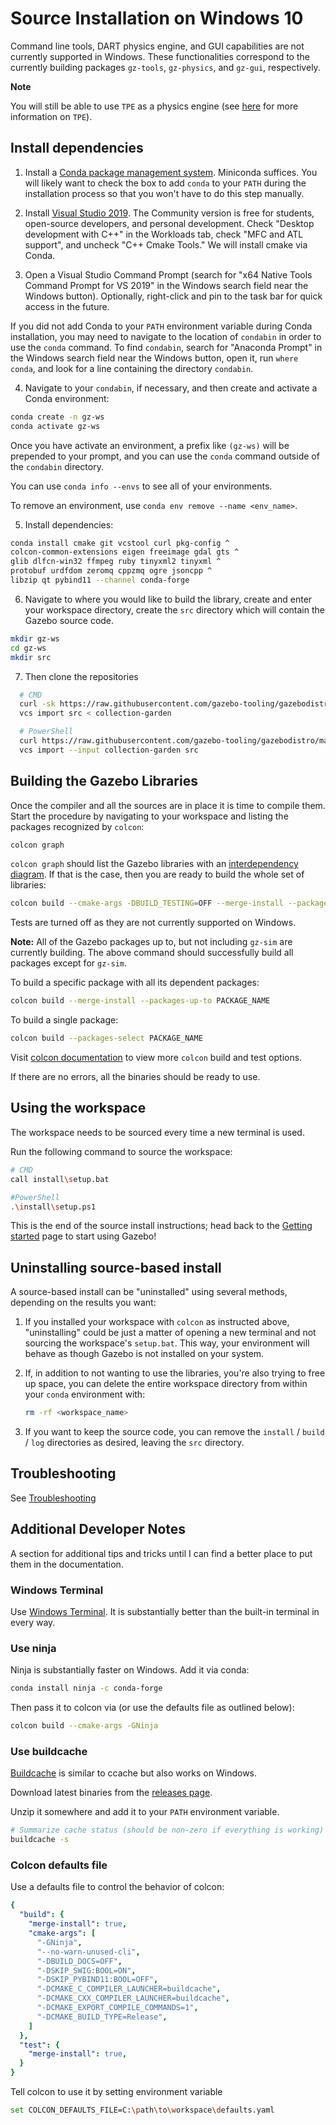 # Source Installation on Windows 10

Command line tools, DART physics engine, and GUI capabilities are
not currently supported in Windows. These functionalities correspond to the currently
building packages `gz-tools`, `gz-physics`, and `gz-gui`, respectively.

**Note**

You will still be able to use `TPE` as a physics engine
(see [here](https://gazebosim.org/api/physics/2.2/physicsplugin.html) for more information on `TPE`).

## Install dependencies

1. Install a [Conda package management system](https://docs.conda.io/projects/conda/en/latest/user-guide/install/download.html).
   Miniconda suffices. You will likely want to check the box to add `conda` to your `PATH`
   during the installation process so that you won't have to do this step manually.

2. Install [Visual Studio 2019](https://visualstudio.microsoft.com/downloads/).
   The Community version is free for students, open-source developers, and personal
   development. Check "Desktop development with C++" in the Workloads tab,
   check "MFC and ATL support", and uncheck "C++ Cmake Tools." We will install
   cmake via Conda.

3. Open a Visual Studio Command Prompt (search for "x64 Native Tools Command Prompt
   for VS 2019" in the Windows search field near the Windows button). Optionally,
   right-click and pin to the task bar for quick access in the future.

  If you did not add Conda to your `PATH` environment variable during Conda installation,
  you may need to navigate to the location of `condabin` in order to use the `conda` command.
  To find `condabin`, search for "Anaconda Prompt" in the Windows search field near the
  Windows button, open it, run `where conda`, and look for a line containing the directory `condabin`.

4. Navigate to your `condabin`, if necessary, and then create and activate a Conda environment:
  ```bash
  conda create -n gz-ws
  conda activate gz-ws
  ```

  Once you have activate an environment, a prefix like `(gz-ws)` will be prepended to
  your prompt, and you can use the `conda` command outside of the `condabin` directory.

  You can use `conda info --envs` to see all of your environments.

  To remove an environment, use `conda env remove --name <env_name>`.

5. Install dependencies:

  ```bash
  conda install cmake git vcstool curl pkg-config ^
  colcon-common-extensions eigen freeimage gdal gts ^
  glib dlfcn-win32 ffmpeg ruby tinyxml2 tinyxml ^
  protobuf urdfdom zeromq cppzmq ogre jsoncpp ^
  libzip qt pybind11 --channel conda-forge
  ```

6. Navigate to where you would like to build the library, create and enter your workspace directory,
   create the `src` directory which will contain the Gazebo source code.
  ```bash
  mkdir gz-ws
  cd gz-ws
  mkdir src
  ```

7. Then clone the repositories
  ```bash
    # CMD
    curl -sk https://raw.githubusercontent.com/gazebo-tooling/gazebodistro/master/collection-garden.yaml -o collection-garden
    vcs import src < collection-garden

    # PowerShell
    curl https://raw.githubusercontent.com/gazebo-tooling/gazebodistro/master/collection-garden.yaml -o collection-garden
    vcs import --input collection-garden src
  ```

## Building the Gazebo Libraries

Once the compiler and all the sources are in place it is time to compile them.
Start the procedure by navigating to your workspace and listing the packages
recognized by `colcon`:

```bash
colcon graph
```

`colcon graph` should list the Gazebo libraries with an
[interdependency diagram](https://colcon.readthedocs.io/en/released/reference/verb/graph.html#example-output).
If that is the case, then you are ready to build the whole set of libraries:

```bash
colcon build --cmake-args -DBUILD_TESTING=OFF --merge-install --packages-up-to gz-sim7
```
Tests are turned off as they are not currently supported on Windows.

**Note:** All of the Gazebo packages up to, but not including `gz-sim`
are currently building.  The above command should successfully build all packages except for `gz-sim`.

To build a specific package with all its dependent packages:

```bash
colcon build --merge-install --packages-up-to PACKAGE_NAME
```

To build a single package:

```bash
colcon build --packages-select PACKAGE_NAME
```

Visit [colcon documentation](https://colcon.readthedocs.io/en/released/#) to view more `colcon` build and test options.

If there are no errors, all the binaries should be ready to use.

## Using the workspace

The workspace needs to be sourced every time a new terminal is used.

Run the following command to source the workspace:

```bash
# CMD
call install\setup.bat

#PowerShell
.\install\setup.ps1
```

This is the end of the source install instructions; head back to the [Getting started](/docs/all/getstarted)
page to start using Gazebo!

## Uninstalling source-based install

A source-based install can be "uninstalled" using several methods, depending on
the results you want:

  1. If you installed your workspace with `colcon` as instructed above, "uninstalling"
     could be just a matter of opening a new terminal and not sourcing the
     workspace's `setup.bat`. This way, your environment will behave as though
     Gazebo is not installed on your system.

  2. If, in addition to not wanting to use the libraries, you're also trying to
     free up space, you can delete the entire workspace directory from within
     your `conda` environment with:

     ```bash
     rm -rf <workspace_name>
     ```

  3. If you want to keep the source code, you can remove the
     `install` / `build` / `log` directories as desired, leaving the `src` directory.

## Troubleshooting

See [Troubleshooting](/docs/garden/troubleshooting#windows)


## Additional Developer Notes

A section for additional tips and tricks until I can find a better place to put them in the documentation.

### Windows Terminal

Use [Windows Terminal](https://apps.microsoft.com/store/detail/windows-terminal/9N0DX20HK701?hl=en-us&gl=us).
It is substantially better than the built-in terminal in every way.

### Use ninja

Ninja is substantially faster on Windows.  Add it via conda:

```bash
conda install ninja -c conda-forge
```

Then pass it to colcon via (or use the defaults file as outlined below):

```bash
colcon build --cmake-args -GNinja
```

### Use buildcache

[Buildcache](https://github.com/mbitsnbites/buildcache) is similar to ccache but also works on Windows.

Download latest binaries from the [releases page](https://github.com/mbitsnbites/buildcache/releases).

Unzip it somewhere and add it to your `PATH` environment variable.

```bash
# Summarize cache status (should be non-zero if everything is working)
buildcache -s
```

### Colcon defaults file

Use a defaults file to control the behavior of colcon:

```yaml
{
  "build": {
    "merge-install": true,
    "cmake-args": [
      "-GNinja",
      "--no-warn-unused-cli",
      "-DBUILD_DOCS=OFF",
      "-DSKIP_SWIG:BOOL=ON",
      "-DSKIP_PYBIND11:BOOL=OFF",
      "-DCMAKE_C_COMPILER_LAUNCHER=buildcache",
      "-DCMAKE_CXX_COMPILER_LAUNCHER=buildcache",
      "-DCMAKE_EXPORT_COMPILE_COMMANDS=1",
      "-DCMAKE_BUILD_TYPE=Release",
    ]
  },
  "test": {
    "merge-install": true,
  }
}
```

Tell colcon to use it by setting environment variable

```bash
set COLCON_DEFAULTS_FILE=C:\path\to\workspace\defaults.yaml
```
